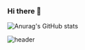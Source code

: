### Hi there 👋

<!--
**Taetaeeee/Taetaeeee** is a ✨ _special_ ✨ repository because its `README.md` (this file) appears on your GitHub profile.

Here are some ideas to get you started:

- 🔭 I’m currently working on ...
- 🌱 I’m currently learning ...
- 👯 I’m looking to collaborate on ...
- 🤔 I’m looking for help with ...
- 💬 Ask me about ...
- 📫 How to reach me: ...
- 😄 Pronouns: ...
- ⚡ Fun fact: ...
-->
![Anurag's GitHub stats](https://github-readme-stats.vercel.app/api?username=Taetaeeee&show_icons=true&theme=catppuccin_latte)

![header](https://capsule-render.vercel.app/api?type=wave&color=auto&height=300&section=header&text=capsule%20render&fontSize=90)
